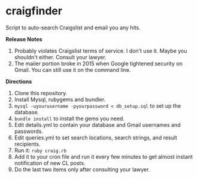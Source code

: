 # craigfinder
Script to auto-search Craigslist and email you any hits.

**Release Notes**
1. Probably violates Craigslist terms of service.  I don't use it.  Maybe you shouldn't either.  Consult your lawyer.
2. The mailer portion broke in 2015 when Google tightened security on Gmail.  You can still use it on the command line.

**Directions**
1. Clone this repository.
2. Install Mysql, rubygems and bundler.
3. `mysql -uyourusername -pyourpassword < db_setup.sql` to set up the database.
4. `bundle install` to install the gems you need.
5. Edit details.yml to contain your database and Gmail usernames and passwords.
6. Edit queries.yml to set search locations, search strings, and result recipients.
7. Run it:  `ruby craig.rb`
8. Add it to your cron file and run it every few minutes to get almost instant notification of new CL posts.
9. Do the last two items only after consulting your lawyer.

